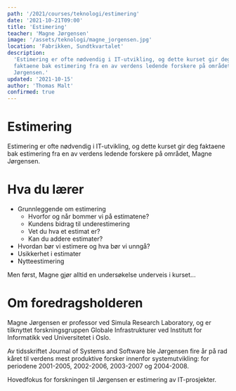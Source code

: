 ```yaml
---
path: '/2021/courses/teknologi/estimering'
date: '2021-10-21T09:00'
title: 'Estimering'
teacher: 'Magne Jørgensen'
image: '/assets/teknologi/magne_jorgensen.jpg'
location: 'Fabrikken, Sundtkvartalet'
description:
  'Estimering er ofte nødvendig i IT-utvikling, og dette kurset gir deg
  faktaene bak estimering fra en av verdens ledende forskere på området, Magne
  Jørgensen.'
updated: '2021-10-15'
author: 'Thomas Malt'
confirmed: true
---
```


# Estimering

Estimering er ofte nødvendig i IT-utvikling, og dette kurset gir deg faktaene
bak estimering fra en av verdens ledende forskere på området, Magne Jørgensen.

# Hva du lærer

- Grunnleggende om estimering
  - Hvorfor og når bommer vi på estimatene?
  - Kundens bidrag til underestimering
  - Vet du hva et estimat er?
  - Kan du addere estimater?
- Hvordan bør vi estimere og hva bør vi unngå?
- Usikkerhet i estimater
- Nytteestimering

Men først, Magne gjør alltid en undersøkelse underveis i kurset...

# Om foredragsholderen

Magne Jørgensen er professor ved Simula Research Laboratory, og er tilknyttet
forskningsgruppen Globale Infrastrukturer ved Institutt for Informatikk ved
Universitetet i Oslo.

Av tidsskriftet Journal of Systems and Software ble Jørgensen fire år på rad
kåret til verdens mest produktive forsker innenfor systemutvikling: for
periodene 2001-2005, 2002-2006, 2003-2007 og 2004-2008.

Hovedfokus for forskningen til Jørgensen er estimering av IT-prosjekter.
